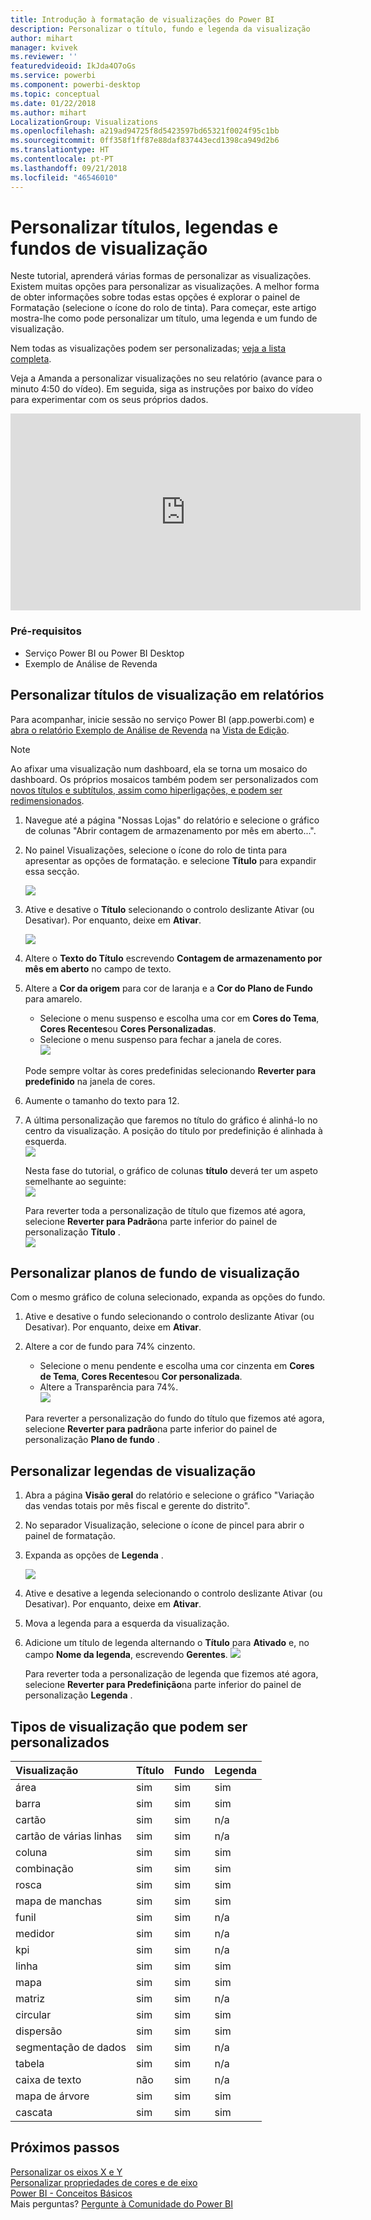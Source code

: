 ```yaml
---
title: Introdução à formatação de visualizações do Power BI
description: Personalizar o título, fundo e legenda da visualização
author: mihart
manager: kvivek
ms.reviewer: ''
featuredvideoid: IkJda4O7oGs
ms.service: powerbi
ms.component: powerbi-desktop
ms.topic: conceptual
ms.date: 01/22/2018
ms.author: mihart
LocalizationGroup: Visualizations
ms.openlocfilehash: a219ad94725f8d5423597bd65321f0024f95c1bb
ms.sourcegitcommit: 0ff358f1ff87e88daf837443ecd1398ca949d2b6
ms.translationtype: HT
ms.contentlocale: pt-PT
ms.lasthandoff: 09/21/2018
ms.locfileid: "46546010"
---
```

# <a name="customize-visualization-titles-legends-and-backgrounds"></a>Personalizar títulos, legendas e fundos de visualização
Neste tutorial, aprenderá várias formas de personalizar as visualizações.   Existem muitas opções para personalizar as visualizações. A melhor forma de obter informações sobre todas estas opções é explorar o painel de Formatação (selecione o ícone do rolo de tinta).  Para começar, este artigo mostra-lhe como pode personalizar um título, uma legenda e um fundo de visualização.  

Nem todas as visualizações podem ser personalizadas; [veja a lista completa](#list).  

Veja a Amanda a personalizar visualizações no seu relatório (avance para o minuto 4:50 do vídeo). Em seguida, siga as instruções por baixo do vídeo para experimentar com os seus próprios dados.

<iframe width="560" height="315" src="https://www.youtube.com/embed/IkJda4O7oGs" frameborder="0" allowfullscreen></iframe>

### <a name="prerequisites"></a>Pré-requisitos
- Serviço Power BI ou Power BI Desktop
- Exemplo de Análise de Revenda

## <a name="customize-visualization-titles-in-reports"></a>Personalizar títulos de visualização em relatórios
Para acompanhar, inicie sessão no serviço Power BI (app.powerbi.com) e [abra o relatório Exemplo de Análise de Revenda](../sample-datasets.md) na [Vista de Edição](../service-interact-with-a-report-in-editing-view.md).

> [!NOTE]
> Ao afixar uma visualização num dashboard, ela se torna um mosaico do dashboard.  Os próprios mosaicos também podem ser personalizados com [novos títulos e subtítulos, assim como hiperligações, e podem ser redimensionados](../service-dashboard-edit-tile.md).
> 
> 

1. Navegue até a página "Nossas Lojas" do relatório e selecione o gráfico de colunas "Abrir contagem de armazenamento por mês em aberto...".
2. No painel Visualizações, selecione o ícone do rolo de tinta para apresentar as opções de formatação.  e selecione **Título** para expandir essa secção.  

   ![](media/power-bi-visualization-customize-title-background-and-legend/power-bi-formatting-menu.png)
3. Ative e desative o  **Título** selecionando o controlo deslizante Ativar (ou Desativar). Por enquanto, deixe em **Ativar**.  

   ![](media/power-bi-visualization-customize-title-background-and-legend/onoffslider.png)
4. Altere o **Texto do Título** escrevendo **Contagem de armazenamento por mês em aberto** no campo de texto.  
5. Altere a **Cor da origem** para cor de laranja e a **Cor do Plano de Fundo** para amarelo.

   * Selecione o menu suspenso e escolha uma cor em **Cores do Tema**, **Cores Recentes**ou **Cores Personalizadas**.
   * Selecione o menu suspenso para fechar a janela de cores.  
     ![](media/power-bi-visualization-customize-title-background-and-legend/customizecolorpicker.png)

   Pode sempre voltar às cores predefinidas selecionando **Reverter para predefinido** na janela de cores.
6. Aumente o tamanho do texto para 12.
7. A última personalização que faremos no título do gráfico é alinhá-lo no centro da visualização. A posição do título por predefinição é alinhada à esquerda.  
   ![](media/power-bi-visualization-customize-title-background-and-legend/customizealign.png)

    Nesta fase do tutorial, o gráfico de colunas **título** deverá ter um aspeto semelhante ao seguinte:  
    ![](media/power-bi-visualization-customize-title-background-and-legend/tutorialprogress1.png)

    Para reverter toda a personalização de título que fizemos até agora, selecione **Reverter para Padrão**na parte inferior do painel de personalização **Título** .  
    ![](media/power-bi-visualization-customize-title-background-and-legend/revertall.png)

## <a name="customize-visualization-backgrounds"></a>Personalizar planos de fundo de visualização
Com o mesmo gráfico de coluna selecionado, expanda as opções do fundo.

1. Ative e desative o fundo selecionando o controlo deslizante Ativar (ou Desativar). Por enquanto, deixe em **Ativar**.
2. Altere a cor de fundo para 74% cinzento.

   * Selecione o menu pendente e escolha uma cor cinzenta em **Cores de Tema**, **Cores Recentes**ou **Cor personalizada**.
   * Altere a Transparência para 74%.   
     ![](media/power-bi-visualization-customize-title-background-and-legend/power-bi-customize-background.png)

   Para reverter a personalização do fundo do título que fizemos até agora, selecione **Reverter para padrão**na parte inferior do painel de personalização **Plano de fundo** .

## <a name="customize-visualization-legends"></a>Personalizar legendas de visualização
1. Abra a página **Visão geral** do relatório e selecione o gráfico "Variação das vendas totais por mês fiscal e gerente do distrito".
2. No separador Visualização, selecione o ícone de pincel para abrir o painel de formatação.  
3. Expanda as opções de **Legenda** .

      ![](media/power-bi-visualization-customize-title-background-and-legend/legend.png)
4. Ative e desative a legenda selecionando o controlo deslizante Ativar (ou Desativar). Por enquanto, deixe em **Ativar**.
5. Mova a legenda para a esquerda da visualização.    
6. Adicione um título de legenda alternando o **Título** para **Ativado** e, no campo **Nome da legenda**, escrevendo **Gerentes**.
   ![](media/power-bi-visualization-customize-title-background-and-legend/legend-move.png)

   Para reverter toda a personalização de legenda que fizemos até agora, selecione **Reverter para Predefinição**na parte inferior do painel de personalização **Legenda** .

<a name="list"></a>

## <a name="visualization-types-that-can-be-customized"></a>Tipos de visualização que podem ser personalizados

| Visualização | Título | Fundo | Legenda |
|:--- |:--- |:--- |:--- |
| área |sim |sim |sim |
| barra |sim |sim |sim |
| cartão |sim |sim |n/a |
| cartão de várias linhas |sim |sim |n/a |
| coluna |sim |sim |sim |
| combinação |sim |sim |sim |
| rosca |sim |sim |sim |
| mapa de manchas |sim |sim |sim |
| funil |sim |sim |n/a |
| medidor |sim |sim |n/a |
| kpi |sim |sim |n/a |
| linha |sim |sim |sim |
| mapa |sim |sim |sim |
| matriz |sim |sim |n/a |
| circular |sim |sim |sim |
| dispersão |sim |sim |sim |
| segmentação de dados |sim |sim |n/a |
| tabela |sim |sim |n/a |
| caixa de texto |não |sim |n/a |
| mapa de árvore |sim |sim |sim |
| cascata |sim |sim |sim |

## <a name="next-steps"></a>Próximos passos
[Personalizar os eixos X e Y](power-bi-visualization-customize-x-axis-and-y-axis.md)  
[Personalizar propriedades de cores e de eixo](service-getting-started-with-color-formatting-and-axis-properties.md)  
[Power BI - Conceitos Básicos](../consumer/end-user-basic-concepts.md)  
Mais perguntas? [Pergunte à Comunidade do Power BI](http://community.powerbi.com/)

